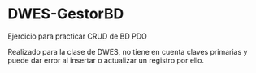 # DWES-GestorBD
Ejercicio para practicar CRUD de BD PDO

Realizado para la clase de DWES, no tiene en cuenta claves primarias y puede dar error al insertar o actualizar un registro por ello.
